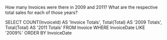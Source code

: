 <!-- Requirements

Use the Chinook Database and the DB Browser for SQLite we downloaded in the ERD exercise.

For each of the following exercises, provide the appropriate query.

Keep your successful queries in a chinook-queries.sql file.

Provide a query showing Customers (just their full names, customer ID and country) who are not in the US.

SELECT firstName, lastName, CustomerId, Country
FROM Customer

Provide a query only showing the Customers from Brazil.

SELECT firstName, lastName, CustomerId, Country
FROM Customer
WHERE Country = 'Brazil'

Provide a query showing the Invoices of customers who are from Brazil. The resultant table should show the customer's full name, Invoice ID, Date of the invoice and billing country.

SELECT Customer.firstName, Customer.lastName, 
Invoice.InvoiceId, Invoice.InvoiceDate, Invoice.BillingCountry
FROM Customer, Invoice
ON Customer.Country = Invoice.BillingCountry
WHERE Customer.Country = 'Brazil'

Provide a query showing only the Employees who are Sales Agents.

SELECT Employee.*
FROM Employee
WHERE Title = 'Sales Support Agent' 

Provide a query showing a unique list of billing countries from the Invoice table.

SELECT DISTINCT BillingCountry
FROM Invoice

Provide a query showing the invoices of customers who are from Brazil.

SELECT Invoice.*
FROM Invoice
WHERE BillingCountry = 'Brazil'

Provide a query that shows the invoices associated with each sales agent. The resultant table should include the Sales Agent's full name.

SELECT Invoice.*, Employee.FirstName, Employee.LastName
FROM Invoice, Employee, Customer
WHERE Invoice.CustomerId = Customer.CustomerId
AND Customer.SupportRepId = Employee.EmployeeId -->

<!-- Provide a query that shows the Invoice Total, Customer name, Country and Sale Agent name for all invoices and customers.

SELECT Invoice.Total, Customer.FirstName AS 'Customer First Name', 
Customer.LastName AS 'Customer Last Name', Customer.Country, 
Employee.FirstName AS 'Agent First Name', 
Employee.LastName AS 'Agent Last Name'
FROM Invoice, Employee, Customer
WHERE Invoice.CustomerId = Customer.CustomerId 
AND Customer.SupportRepId = Employee.EmployeeId -->

How many Invoices were there in 2009 and 2011? What are the respective total sales for each of those years?

SELECT COUNT(InvoiceId) AS 'Invoice Totals', 
Total(Total) AS '2009 Totals', Total(Total) AS '2011 Totals' 
FROM Invoice
WHERE InvoiceDate LIKE '2009%' 
ORDER BY InvoiceDate

<!-- Looking at the InvoiceLine table, provide a query that COUNTs the number of line items for Invoice ID 37.

SELECT COUNT(InvoiceLineId)
FROM InvoiceLine
WHERE InvoiceId = '37' -->

<!-- Looking at the InvoiceLine table, provide a query that COUNTs the number of line items for each Invoice. HINT: GROUP BY

SELECT COUNT(InvoiceLineId) AS 'Line Items', 
InvoiceId AS 'Invoice Id'
FROM InvoiceLine
GROUP BY InvoiceId -->

<!-- Provide a query that includes the track name with each invoice line item

SELECT InvoiceLine.InvoiceLineId AS 'Invoice Line ID',
Track.Name AS 'Track'
FROM InvoiceLine
JOIN Track
WHERE InvoiceLine.TrackId = Track.TrackId
ORDER BY InvoiceLine.InvoiceLineId -->

<!-- Provide a query that includes the purchased track name AND artist name with each invoice line item.

SELECT DISTINCT InvoiceLine.InvoiceLineId AS 'Invoice Line ID',
Track.Name AS 'Track',
Artist.Name AS 'Artist'
FROM InvoiceLine, Track, Artist, Album
ON InvoiceLine.TrackId = Track.TrackId
WHERE Artist.ArtistId = Album.ArtistId
AND Album.AlbumId = Track.AlbumId
ORDER BY Artist.name -->

<!-- Provide a query that shows the # of invoices per country. HINT: GROUP BY

SELECT COUNT(invoiceId), BillingCountry AS 'Country'
FROM Invoice
GROUP BY BillingCountry -->

<!-- Provide a query that shows the total number of tracks in each playlist. The Playlist name should be include on the resultant table.

SELECT Playlist.Name AS 'Playlist', COUNT(PlaylistTrack.TrackId)
FROM Playlist
JOIN PlaylistTrack
ON Playlist.PlaylistId = PlaylistTrack.PlaylistId
GROUP BY Playlist.Name -->

<!-- Provide a query that shows all the Tracks, but displays no IDs. The resultant table should include the Album name, Media type and Genre.

SELECT Track.Name AS 'Track', Album.Title AS 'Album',
MediaType.Name AS 'Type', Genre.Name AS 'Genre'
FROM Track, Album, Genre, MediaType
WHERE Track.AlbumId = Album.AlbumId 
AND Track.MediaTypeId = MediaType.MediaTypeId
AND Track.GenreId = Genre.GenreId
GROUP BY Track.Name -->

<!-- Provide a query that shows all Invoices but includes the # of invoice line items.

SELECT Invoice.*, COUNT(InvoiceLine.InvoiceLineId) 
AS 'Invoice Line Items'
FROM Invoice, InvoiceLine
WHERE Invoice.InvoiceId = InvoiceLine.InvoiceId
GROUP BY Invoice.InvoiceId -->

<!-- Provide a query that shows total sales made by each sales agent.

SELECT Employee.FirstName, Employee.LastName, 
COUNT(Invoice.Total) AS 'Total Sales'
FROM Employee, Invoice, Customer
WHERE Invoice.CustomerId = Customer.CustomerId
AND Customer.SupportRepId = Employee.EmployeeId
AND Employee.Title = 'Sales Support Agent'
GROUP BY Employee.FirstName -->

<!-- Which sales agent made the most in sales in 2009?

SELECT COUNT(Invoice.Total) AS 'Total Sales in 2009',
Employee.FirstName, Employee.LastName
FROM Employee, Invoice, Customer
WHERE Invoice.CustomerId = Customer.CustomerId
AND Customer.SupportRepId = Employee.EmployeeId
AND Employee.Title = 'Sales Support Agent'
AND Invoice.InvoiceDate LIKE '2009%'
GROUP BY Employee.FirstName
ORDER BY COUNT(Invoice.Total) DESC
LIMIT 1

Which sales agent made the most in sales in 2010?

SELECT COUNT(Invoice.Total) AS 'Total Sales in 2010',
Employee.FirstName, Employee.LastName
FROM Employee, Invoice, Customer
WHERE Invoice.CustomerId = Customer.CustomerId
AND Customer.SupportRepId = Employee.EmployeeId
AND Employee.Title = 'Sales Support Agent'
AND Invoice.InvoiceDate LIKE '2010%'
GROUP BY Employee.FirstName
ORDER BY COUNT(Invoice.Total) DESC
LIMIT 1

<!- Which sales agent made the most in sales over all?

SELECT Employee.FirstName, Employee.LastName,
COUNT(Invoice.Total) AS 'Total Sales'
FROM Employee, Invoice, Customer
WHERE Invoice.CustomerId = Customer.CustomerId
AND Customer.SupportRepId = Employee.EmployeeId
AND Employee.Title = 'Sales Support Agent'
GROUP BY Employee.FirstName
LIMIT 1 -->

<!-- Provide a query that shows the # of customers assigned to each sales agent.

SELECT Employee.FirstName, Employee.LastName,
COUNT(Customer.CustomerId) AS '# of Customers'
FROM Employee, Customer
WHERE Customer.SupportRepId = Employee.EmployeeId
AND Employee.Title = 'Sales Support Agent'
GROUP BY Employee.FirstName -->

<!-- Provide a query that shows the total sales per country.

SELECT Invoice.BillingCountry AS 'Country', 
SUM(Invoice.Total) AS 'Total'
FROM Invoice
GROUP BY BillingCountry -->

<!-- Which country's customers spent the most?

SELECT SUM(Total) AS 'Total',
BillingCountry AS 'Country'
FROM Invoice
GROUP BY BillingCountry
ORDER BY Total DESC
LIMIT 1 -->

<!-- Provide a query that shows the most purchased track of 2013.

SELECT COUNT(InvoiceLine.TrackId) AS 'Units Sold in 2013',
Track.Name AS 'Track'
FROM Track, InvoiceLine, Invoice
WHERE Track.TrackId = InvoiceLine.TrackId
AND Invoice.InvoiceId = InvoiceLine.InvoiceId
AND Invoice.InvoiceDate LIKE '2013%'
GROUP BY Track.Name
ORDER BY COUNT(InvoiceLine.TrackId) DESC
LIMIT 1 -->

<!-- Provide a query that shows the top 5 most purchased tracks over all.

SELECT COUNT(InvoiceLine.TrackId) AS 'Units Sold',
Track.Name AS 'Track'
FROM Track, InvoiceLine, Invoice
WHERE Track.TrackId = InvoiceLine.TrackId
AND Invoice.InvoiceId = InvoiceLine.InvoiceId
GROUP BY Track.Name
ORDER BY COUNT(InvoiceLine.TrackId) DESC
LIMIT 5 -->

<!-- Provide a query that shows the top 3 best selling artists.

SELECT COUNT(InvoiceLine.TrackId) AS 'Units Sold in 2013',
Artist.Name AS 'Artist'
FROM Track, InvoiceLine, Invoice, Artist, Album
WHERE Track.TrackId = InvoiceLine.TrackId
AND Invoice.InvoiceId = InvoiceLine.InvoiceId
AND Track.AlbumId = Album.AlbumId
AND Album.ArtistId = Artist.ArtistId
GROUP BY Artist.Name
ORDER BY COUNT(InvoiceLine.TrackId) DESC
LIMIT 3 -->

<!-- Provide a query that shows the most purchased Media Type.

SELECT COUNT(Track.MediaTypeId) AS 'Units Sold',
MediaType.Name AS 'Media Type'
FROM Track, InvoiceLine, MediaType
WHERE Track.MediaTypeId = MediaType.MediaTypeId
AND InvoiceLine.TrackId = Track.TrackId
GROUP BY MediaType.Name
ORDER BY COUNT(Track.MediaTypeId) DESC
LIMIT 1 -->

